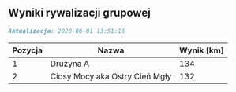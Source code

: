 ## Wyniki rywalizacji grupowej

```markdown
Aktualizacja: 2020-06-01 13:51:16
```

Pozycja | Nazwa | Wynik [km] |
------------ | -------------  | -------------
 1 |Drużyna A | 134 
 2 |Ciosy Mocy aka Ostry Cień Mgły | 132